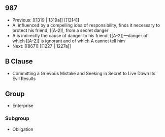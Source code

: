 ## 987
- Previous: [[1319 | 1319a]] [[1214]] 
- A, influenced by a compelling idea of responsibility, finds it necessary to protect his friend, [[A-2]], from a secret danger
- A is indirectly the cause of danger to his friend, [[A-2]]—danger of which [[A-2]] is ignorant and of which A cannot tell him
- Next: [[867]] [[1227 | 1227a]] 

## B Clause
- Committing a Grievous Mistake and Seeking in Secret to Live Down Its Evil Results

## Group
- Enterprise

### Subgroup
- Obligation

